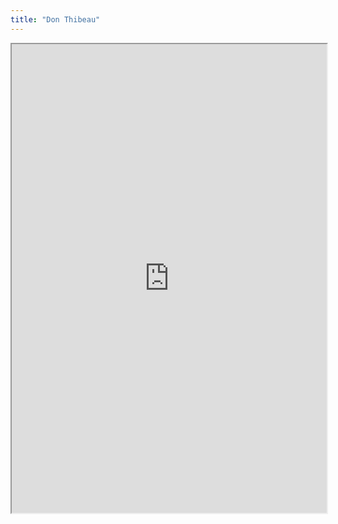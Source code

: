 ```yaml
---
title: "Don Thibeau"
---
```




<iframe height="750" width="100%" src="https://ewelton.github.io/ktest/wiki.html#Don%20Thibeau"></iframe>
